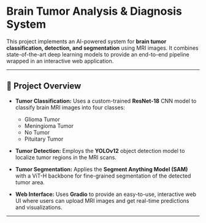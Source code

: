 # Brain Tumor Analysis & Diagnosis System

This project implements an AI-powered system for **brain tumor classification, detection, and segmentation** using MRI images. It combines state-of-the-art deep learning models to provide an end-to-end pipeline wrapped in an interactive web application.

---

## 🚀 Project Overview

- **Tumor Classification:** Uses a custom-trained **ResNet-18** CNN model to classify brain MRI images into four classes:  
  - Glioma Tumor  
  - Meningioma Tumor  
  - No Tumor  
  - Pituitary Tumor

- **Tumor Detection:** Employs the **YOLOv12** object detection model to localize tumor regions in the MRI scans.

- **Tumor Segmentation:** Applies the **Segment Anything Model (SAM)** with a ViT-H backbone for fine-grained segmentation of the detected tumor area.

- **Web Interface:** Uses **Gradio** to provide an easy-to-use, interactive web UI where users can upload MRI images and get real-time predictions and visualizations.

---

